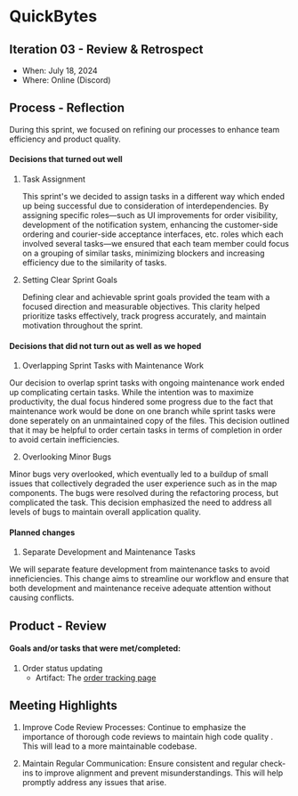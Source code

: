 # QuickBytes

## Iteration 03 - Review & Retrospect

 * When: July 18, 2024
 * Where: Online (Discord)

## Process - Reflection

During this sprint, we focused on refining our processes to enhance team efficiency and product quality.

#### Decisions that turned out well

1. Task Assignment
    
    This sprint's we decided to assign tasks in a different way which ended up being successful due to consideration of interdependencies. By assigning specific roles—such as UI improvements for order visibility, development of the notification system, enhancing the customer-side ordering and courier-side acceptance interfaces, etc. roles which each involved several tasks—we ensured that each team member could focus on a grouping of similar tasks, minimizing blockers and increasing efficiency due to the similarity of tasks.
    
2. Setting Clear Sprint Goals

	Defining clear and achievable sprint goals provided the team with a focused direction and measurable objectives. This clarity helped prioritize tasks effectively, track progress accurately, and maintain motivation throughout the sprint.

#### Decisions that did not turn out as well as we hoped

1. Overlapping Sprint Tasks with Maintenance Work

Our decision to overlap sprint tasks with ongoing maintenance work ended up complicating certain tasks. While the intention was to maximize productivity, the dual focus hindered some progress due to the fact that maintenance work would be done on one branch while sprint tasks were done seperately on an unmaintained copy of the files. This decision outlined that it may be helpful to order certain tasks in terms of completion in order to avoid certain inefficiencies.

2. Overlooking Minor Bugs

Minor bugs very overlooked, which eventually led to a buildup of small issues that collectively degraded the user experience such as in the map components. The bugs were resolved during the refactoring process, but complicated the task. This decision emphasized the need to address all levels of bugs to maintain overall application quality.

#### Planned changes

1. Separate Development and Maintenance Tasks

We will separate feature development from maintenance tasks to avoid inneficiencies. This change aims to streamline our workflow and ensure that both development and maintenance receive adequate attention without causing conflicts.

## Product - Review

#### Goals and/or tasks that were met/completed:

1. Order status updating
    - Artifact: The [order tracking page](../../app/frontend/src/pages/OrderTracking.tsx)

## Meeting Highlights

1. Improve Code Review Processes: Continue to emphasize the importance of thorough code reviews to maintain high code quality . This will lead to a more maintainable codebase.

2. Maintain Regular Communication: Ensure consistent and regular check-ins to improve alignment and prevent misunderstandings. This will help promptly address any issues that arise.
